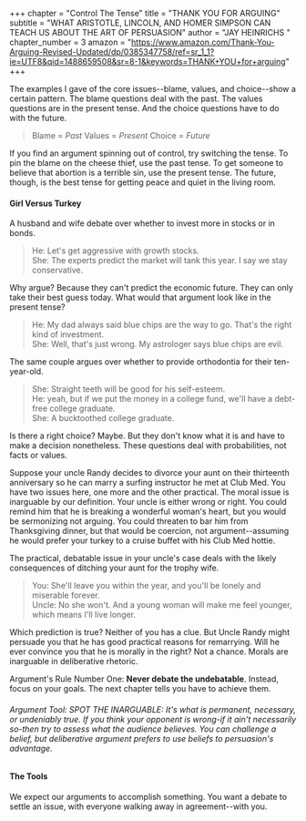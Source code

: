 +++
chapter = "Control The Tense"
title = "THANK YOU FOR ARGUING"
subtitle = "WHAT ARISTOTLE, LINCOLN, AND HOMER SIMPSON CAN TEACH US ABOUT THE ART OF PERSUASION"
author = "JAY HEINRICHS "
chapter_number = 3
amazon = "https://www.amazon.com/Thank-You-Arguing-Revised-Updated/dp/0385347758/ref=sr_1_1?ie=UTF8&qid=1488659508&sr=8-1&keywords=THANK+YOU+for+arguing"
+++

The examples I gave of the core issues--blame, values, and choice--show a certain pattern. The blame questions deal with the past. The values questions are in the present tense. And the choice questions have to do with the future.

> Blame = _Past_  Values = _Present_  Choice = _Future_
  
If you find an argument spinning out of control, try switching the tense. To pin the blame on the cheese thief, use the past tense. To get someone to believe that abortion is a terrible sin, use the present tense. The future, though, is the best tense for getting peace and quiet in the living room.
  
#### Girl Versus Turkey
A husband and wife debate over whether to invest more in stocks or in bonds.  
  
> He: Let's get aggressive with growth stocks.  
> She: The experts predict the market will tank this year. I say we stay conservative.  
  
Why argue? Because they can't predict the economic future. They can only take their best guess today. What would that argument look like in the present tense?  
  
> He: My dad always said blue chips are the way to go. That's the right kind of investment.  
> She: Well, that's just wrong. My astrologer says blue chips are evil.  
  
The same couple argues over whether to provide orthodontia for their ten-year-old.  
  
> She: Straight teeth will be good for his self-esteem.  
> He: yeah, but if we put the money in a college fund, we'll have a debt-free college graduate.  
> She: A bucktoothed college graduate.  
  
  Is there a right choice? Maybe. But they don't know what it is and have to make a decision nonetheless. These questions deal with probabilities, not facts or values.  
    
  Suppose your uncle Randy decides to divorce your aunt on their thirteenth anniversary so he can marry a surfing instructor he met at Club Med. You have two issues here, one more and the other practical. The moral issue is inarguable by our definition. Your uncle is either wrong or right. You could remind him that he is breaking a wonderful woman's heart, but you would be sermonizing not arguing. You could threaten to bar him from Thanksgiving dinner, but that would be coercion, not argument--assuming he would prefer your turkey to a cruise buffet with his Club Med hottie.  
    
  The practical, debatable issue in your uncle's case deals with the likely consequences of ditching your aunt for the trophy wife.  
    
  > You: She'll leave you within the year, and you'll be lonely and miserable forever.  
  > Uncle: No she won't. And a young woman will make me feel younger, which means I'll live longer.  
    
  Which prediction is true? Neither of you has a clue. But Uncle Randy might persuade you that he has good practical reasons for remarrying. Will he ever convince you that he is morally in the right? Not a chance. Morals are inarguable in deliberative rhetoric.  
    
  Argument's Rule Number One: **Never debate the undebatable**. Instead, focus on your goals. The next chapter tells you have to achieve them.  
    
  ###### Argument Tool: SPOT THE INARGUABLE: It's what is permanent, necessary, or undeniably true. If you think your opponent is wrong-if it ain't necessarily so-then try to assess what the audience believes. You can challenge a belief, but deliberative argument prefers to use beliefs to persuasion's advantage.  
    
  #### The Tools
  We expect our arguments to accomplish something. You want a debate to settle an issue, with everyone walking away in agreement--with you.  